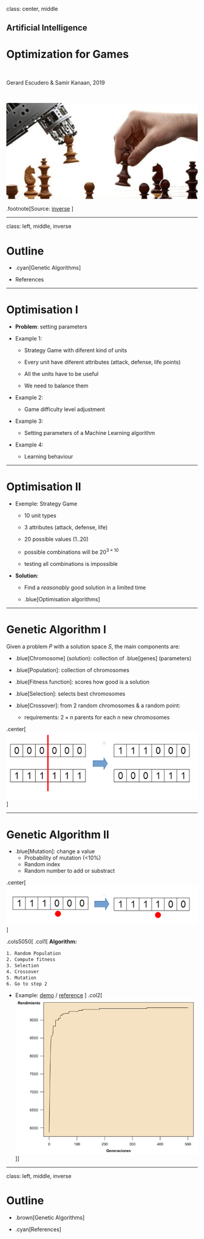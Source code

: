 class: center, middle

## Artificial Intelligence

# Optimization for Games

<br>

Gerard Escudero & Samir Kanaan, 2019

<br>

![:scale 50%](figures/inverse.png)

.footnote[Source: [inverse](https://www.inverse.com/article/31467-artificial-intelligence-computer-human-game) ]

---
class: left, middle, inverse

# Outline

* .cyan[Genetic Algorithms]

* References

---

# Optimisation I

- **Problem**: setting parameters

- Example 1:

    - Strategy Game with diferent kind of units

    - Every unit have diferent attributes (attack, defense, life points)
 
    - All the units have to be useful

    - We need to balance them

- Example 2:

    - Game difficulty level adjustment

- Example 3:

    - Setting parameters of a Machine Learning algorithm

- Example 4:

    - Learning behaviour

---

# Optimisation II

- Exemple: Strategy Game

  - 10 unit types

  - 3 attributes (attack, defense, life)

  - 20 possible values (1..20)

  - possible combinations will be $20^{3\times 10}$

  - testing all combinations is impossible

- **Solution**: 

  - Find a _reasonably_ good solution in a limited time

  - .blue[Optimisation algorithms]

---

# Genetic Algorithm I

Given a problem $P$ with a solution space $S$, the main components are:

- .blue[Chromosome] (solution): collection of .blue[genes] (parameters)

- .blue[Population]: collection of chromosomes

- .blue[Fitness function]: scores how good is a solution

- .blue[Selection]: selects best chromosomes

- .blue[Crossover]: from 2 random chromosomes & a random point:
  * requirements: $2\times n$ parents for each $n$ new chromosomes

.center[![:scale 50%](figures/crossover.png)]

---

# Genetic Algorithm II

- .blue[Mutation]: change a value
  - Probability of mutation (<10%)
  - Random index
  - Random number to add or substract

.center[![:scale 50%](figures/mutation.png)]

.cols5050[
.col1[
**Algorithm:**

```
1. Random Population
2. Compute fitness
3. Selection 
4. Crossover
5. Mutation
6. Go to step 2
```

- Example: [demo](figures/maze.mp4) / [reference](https://github.com/Sebastian-Schuchmann/Genetic-Algorithm-in-Unity3D)
]
.col2[
![:scale 75%](figures/ga-plot.png)
]]


---
class: left, middle, inverse

# Outline

* .brown[Genetic Algorithms]

* .cyan[References]


